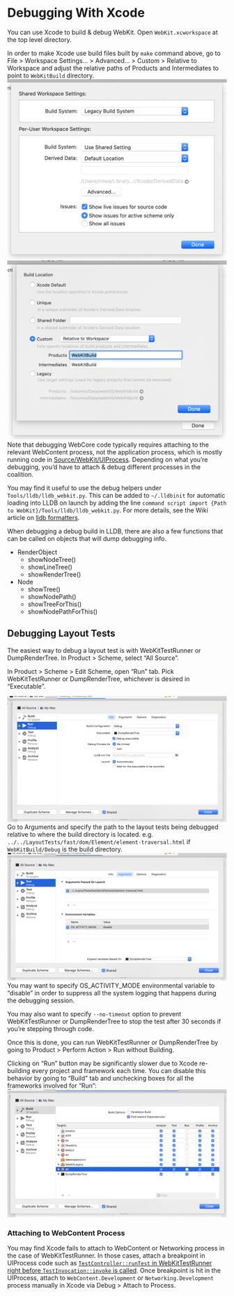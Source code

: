 # Debugging With Xcode

You can use Xcode to build & debug WebKit. Open `WebKit.xcworkspace` at the top level directory.

In order to make Xcode use build files built by `make` command above,
go to File > Workspace Settings... > Advanced... > Custom > Relative to Workspace
and adjust the relative paths of Products and Intermediates to point to `WebKitBuild` directory.
![Screenshot of Xcode Workspace Settings](../assets/xcode-workspace-settings.png)
![Screenshot of Xcode Workspace Settings - Advanced Build Location](../assets/xcode-workspace-build-location.png)
Note that debugging WebCore code typically requires attaching to the relevant WebContent process,
not the application process, which is mostly running code in [Source/WebKit/UIProcess](https://github.com/WebKit/WebKit/tree/main/Source/WebKit/UIProcess).
Depending on what you’re debugging, you’d have to attach & debug different processes in the coalition.

You may find it useful to use the debug helpers under `Tools/lldb/lldb_webkit.py`.
This can be added to `~/.lldbinit` for automatic loading into LLDB on launch by adding the line `command script import {Path to WebKit}/Tools/lldb/lldb_webkit.py`.
For more details, see the Wiki article on [lldb formatters](https://trac.webkit.org/wiki/lldb%20formatters).

When debugging a debug build in LLDB, there are also a few functions that can be called on objects that will dump debugging info.

* RenderObject
    * showNodeTree()
    * showLineTree()
    * showRenderTree()
* Node
    * showTree()
    * showNodePath()
    * showTreeForThis()
    * showNodePathForThis()

## Debugging Layout Tests

The easiest way to debug a layout test is with WebKitTestRunner or DumpRenderTree.
In Product > Scheme, select “All Source”.

In Product > Scheme > Edit Scheme, open “Run” tab.
Pick WebKitTestRunner or DumpRenderTree, whichever is desired in “Executable”.

![Screenshot of specifying DumpRenderTree as the target of "Run" scheme](../assets/xcode-scheme-dumprendertree.png)
Go to Arguments and specify the path to the layout tests being debugged relative to where the build directory is located.
e.g. `../../LayoutTests/fast/dom/Element/element-traversal.html` if `WebKitBuild/Debug` is the build directory.
![Screenshot of Xcode specifying a layout test in an argument to DumpRenderTree](../assets/xcode-scheme-layout-test.png)
You may want to specify OS_ACTIVITY_MODE environmental variable to “disable”
in order to suppress all the system logging that happens during the debugging session.

You may also want to specify `--no-timeout` option to prevent WebKitTestRunner or DumpRenderTree
to stop the test after 30 seconds if you’re stepping through code.

Once this is done, you can run WebKitTestRunner or DumpRenderTree by going to Product > Perform Action > Run without Building.

Clicking on “Run” button may be significantly slower due to Xcode re-building every project and framework each time.
You can disable this behavior by going to “Build” tab and unchecking boxes for all the frameworks involved for “Run”:
![Screenshot of Xcode unchecking build options for all but DumpRenderTree for "Run" scheme](../assets/xcode-build-settings-for-run.png)

### Attaching to WebContent Process

You may find Xcode fails to attach to WebContent or Networking process in the case of WebKitTestRunner.
In those cases, attach a breakpoint in UIProcess code
such as [`TestController::runTest` in WebKitTestRunner right before `TestInvocation::invoke` is called](https://github.com/WebKit/WebKit/blob/5f4c01f41527547ce2f82b812ad478e12b51239d/Tools/WebKitTestRunner/TestController.cpp#L1522).
Once breakpoint is hit in the UIProcess, attach to `WebContent.Development` or `Networking.Development` process manually in Xcode via Debug > Attach to Process.
